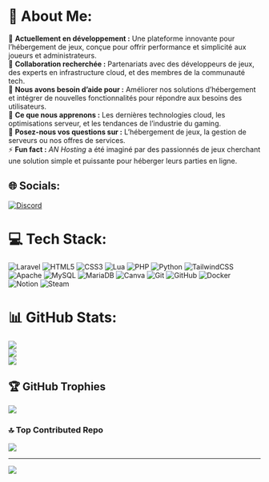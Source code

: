# 💫 About Me:
🔭 **Actuellement en développement :** Une plateforme innovante pour l’hébergement de jeux, conçue pour offrir performance et simplicité aux joueurs et administrateurs.  <br>👯 **Collaboration recherchée :** Partenariats avec des développeurs de jeux, des experts en infrastructure cloud, et des membres de la communauté tech.  <br>🤝 **Nous avons besoin d’aide pour :** Améliorer nos solutions d’hébergement et intégrer de nouvelles fonctionnalités pour répondre aux besoins des utilisateurs.  <br>🌱 **Ce que nous apprenons :** Les dernières technologies cloud, les optimisations serveur, et les tendances de l’industrie du gaming.  <br>💬 **Posez-nous vos questions sur :** L’hébergement de jeux, la gestion de serveurs ou nos offres de services.  <br>⚡ **Fun fact :** *AN Hosting* a été imaginé par des passionnés de jeux cherchant une solution simple et puissante pour héberger leurs parties en ligne.  


## 🌐 Socials:
[![Discord](https://img.shields.io/badge/Discord-%237289DA.svg?logo=discord&logoColor=white)](https://discord.gg/ZBYYVTsPbe) 

# 💻 Tech Stack:
![Laravel](https://img.shields.io/badge/laravel-%23FF2D20.svg?style=plastic&logo=laravel&logoColor=white) ![HTML5](https://img.shields.io/badge/html5-%23E34F26.svg?style=plastic&logo=html5&logoColor=white) ![CSS3](https://img.shields.io/badge/css3-%231572B6.svg?style=plastic&logo=css3&logoColor=white) ![Lua](https://img.shields.io/badge/lua-%232C2D72.svg?style=plastic&logo=lua&logoColor=white) ![PHP](https://img.shields.io/badge/php-%23777BB4.svg?style=plastic&logo=php&logoColor=white) ![Python](https://img.shields.io/badge/python-3670A0?style=plastic&logo=python&logoColor=ffdd54) ![TailwindCSS](https://img.shields.io/badge/tailwindcss-%2338B2AC.svg?style=plastic&logo=tailwind-css&logoColor=white) ![Apache](https://img.shields.io/badge/apache-%23D42029.svg?style=plastic&logo=apache&logoColor=white) ![MySQL](https://img.shields.io/badge/mysql-4479A1.svg?style=plastic&logo=mysql&logoColor=white) ![MariaDB](https://img.shields.io/badge/MariaDB-003545?style=plastic&logo=mariadb&logoColor=white) ![Canva](https://img.shields.io/badge/Canva-%2300C4CC.svg?style=plastic&logo=Canva&logoColor=white) ![Git](https://img.shields.io/badge/git-%23F05033.svg?style=plastic&logo=git&logoColor=white) ![GitHub](https://img.shields.io/badge/github-%23121011.svg?style=plastic&logo=github&logoColor=white) ![Docker](https://img.shields.io/badge/docker-%230db7ed.svg?style=plastic&logo=docker&logoColor=white) ![Notion](https://img.shields.io/badge/Notion-%23000000.svg?style=plastic&logo=notion&logoColor=white) ![Steam](https://img.shields.io/badge/steam-%23000000.svg?style=plastic&logo=steam&logoColor=white)
# 📊 GitHub Stats:
![](https://github-readme-stats.vercel.app/api?username=AN-Hosting&theme=dark&hide_border=false&include_all_commits=true&count_private=true)<br/>
![](https://github-readme-streak-stats.herokuapp.com/?user=AN-Hosting&theme=dark&hide_border=false)<br/>
![](https://github-readme-stats.vercel.app/api/top-langs/?username=AN-Hosting&theme=dark&hide_border=false&include_all_commits=true&count_private=true&layout=compact)

## 🏆 GitHub Trophies
![](https://github-profile-trophy.vercel.app/?username=AN-Hosting&theme=dark&no-frame=false&no-bg=true&margin-w=4)

### 🔝 Top Contributed Repo
![](https://github-contributor-stats.vercel.app/api?username=AN-Hosting&limit=5&theme=dark&combine_all_yearly_contributions=true)

---
[![](https://visitcount.itsvg.in/api?id=AN-Hosting&icon=0&color=0)](https://visitcount.itsvg.in)

<!-- Proudly created with GPRM ( https://gprm.itsvg.in ) -->
